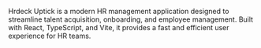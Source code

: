 Hrdeck Uptick is a modern HR management application designed to streamline talent acquisition, onboarding, and employee management. Built with React, TypeScript, and Vite, it provides a fast and efficient user experience for HR teams.
